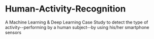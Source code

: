 # Human-Activity-Recognition
A Machine Learning &amp; Deep Learning Case Study to detect the type of activity--performing by a human subject--by using his/her smartphone sensors
